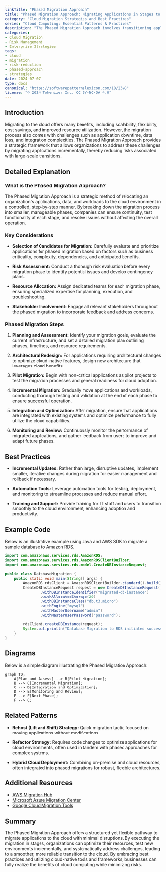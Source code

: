 ```yaml
---
linkTitle: "Phased Migration Approach"
title: "Phased Migration Approach: Migrating Applications in Stages to Reduce Risk"
category: "Cloud Migration Strategies and Best Practices"
series: "Cloud Computing: Essential Patterns & Practices"
description: "The Phased Migration Approach involves transitioning applications to the cloud in stages as a means to minimize disruption and mitigate risks. This strategy allows organizations to maintain operational continuity while gradually adapting to new technologies and architectures."
categories:
- Cloud Migration
- Risk Management
- Enterprise Strategies
tags:
- cloud
- migration
- risk-reduction
- phased-approach
- strategies
date: 2024-07-07
type: docs
canonical: "https://softwarepatternslexicon.com/18/23/8"
license: "© 2024 Tokenizer Inc. CC BY-NC-SA 4.0"
---
```


## Introduction

Migrating to the cloud offers many benefits, including scalability, flexibility, cost savings, and improved resource utilization. However, the migration process also comes with challenges such as application downtime, data loss, and integration complexities. The Phased Migration Approach provides a strategic framework that allows organizations to address these challenges by migrating applications incrementally, thereby reducing risks associated with large-scale transitions.

## Detailed Explanation

### What is the Phased Migration Approach?

The Phased Migration Approach is a strategic method of relocating an organization's applications, data, and workloads to the cloud environment in a controlled, step-by-step manner. By breaking down the migration process into smaller, manageable phases, companies can ensure continuity, test functionality at each stage, and resolve issues without affecting the overall operation.

### Key Considerations

- **Selection of Candidates for Migration:** Carefully evaluate and prioritize applications for phased migration based on factors such as business criticality, complexity, dependencies, and anticipated benefits.
  
- **Risk Assessment:** Conduct a thorough risk evaluation before every migration phase to identify potential issues and develop contingency plans.

- **Resource Allocation:** Assign dedicated teams for each migration phase, ensuring specialized expertise for planning, execution, and troubleshooting.

- **Stakeholder Involvement:** Engage all relevant stakeholders throughout the phased migration to incorporate feedback and address concerns.

### Phased Migration Steps

1. **Planning and Assessment:** Identify your migration goals, evaluate the current infrastructure, and set a detailed migration plan outlining phases, timelines, and resource requirements.

2. **Architectural Redesign:** For applications requiring architectural changes to optimize cloud-native features, design new architecture that leverages cloud benefits.

3. **Pilot Migration:** Begin with non-critical applications as pilot projects to test the migration processes and general readiness for cloud adoption.

4. **Incremental Migration:** Gradually move applications and workloads, conducting thorough testing and validation at the end of each phase to ensure successful operation.

5. **Integration and Optimization:** After migration, ensure that applications are integrated with existing systems and optimize performance to fully utilize the cloud capabilities.

6. **Monitoring and Review:** Continuously monitor the performance of migrated applications, and gather feedback from users to improve and adapt future phases.

## Best Practices

- **Incremental Updates:** Rather than large, disruptive updates, implement smaller, iterative changes during migration for easier management and rollback if necessary.
  
- **Automation Tools:** Leverage automation tools for testing, deployment, and monitoring to streamline processes and reduce manual effort.

- **Training and Support:** Provide training for IT staff and users to transition smoothly to the cloud environment, enhancing adoption and productivity.

## Example Code

Below is an illustrative example using Java and AWS SDK to migrate a sample database to Amazon RDS.

```java
import com.amazonaws.services.rds.AmazonRDS;
import com.amazonaws.services.rds.AmazonRDSClientBuilder;
import com.amazonaws.services.rds.model.CreateDBInstanceRequest;

public class DatabaseMigration {
    public static void main(String[] args) {
        AmazonRDS rdsClient = AmazonRDSClientBuilder.standard().build();
        CreateDBInstanceRequest request = new CreateDBInstanceRequest()
                .withDBInstanceIdentifier("migrated-db-instance")
                .withAllocatedStorage(20)
                .withDBInstanceClass("db.t3.micro")
                .withEngine("mysql")
                .withMasterUsername("admin")
                .withMasterUserPassword("password");

        rdsClient.createDBInstance(request);
        System.out.println("Database Migration to RDS initiated successfully.");
    }
}
```

## Diagrams

Below is a simple diagram illustrating the Phased Migration Approach:

```mermaid
graph TD;
    A[Plan and Assess] --> B[Pilot Migration];
    B --> C[Incremental Migration];
    C --> D[Integration and Optimization];
    D --> E[Monitoring and Review];
    E --> F[Next Phase];
    F --> C;
```

## Related Patterns

- **Rehost (Lift and Shift) Strategy:** Quick migration tactic focused on moving applications without modifications.
  
- **Refactor Strategy:** Requires code changes to optimize applications for cloud environments, often used in tandem with phased approaches for complex systems.

- **Hybrid Cloud Deployment:** Combining on-premise and cloud resources, often integrated into phased migrations for robust, flexible architectures.

## Additional Resources

- [AWS Migration Hub](https://aws.amazon.com/migration-hub/)
- [Microsoft Azure Migration Center](https://azure.microsoft.com/en-us/solutions/migration/)
- [Google Cloud Migration Tools](https://cloud.google.com/products/migrate)

## Summary

The Phased Migration Approach offers a structured yet flexible pathway to migrate applications to the cloud with minimal disruptions. By executing the migration in stages, organizations can optimize their resources, test new environments incrementally, and systematically address challenges, leading to a smoother, more reliable transition to the cloud. By embracing best practices and utilizing cloud-native tools and frameworks, businesses can fully realize the benefits of cloud computing while minimizing risks.
